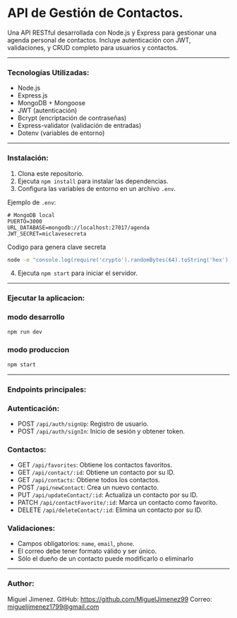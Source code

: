 # API de Gestión de Contactos.

Una API RESTful desarrollada con Node.js y Express para gestionar una agenda personal de contactos. Incluye autenticación con JWT, validaciones, y CRUD completo para usuarios y contactos.

---

### Tecnologías Utilizadas:

- Node.js
- Express.js
- MongoDB + Mongoose
- JWT (autenticación)
- Bcrypt (encriptación de contraseñas)
- Express-validator (validación de entradas)
- Dotenv (variables de entorno)
---
### Instalación:

1. Clona este repositorio.
2. Ejecuta `npm install` para instalar las dependencias.
3. Configura las variables de entorno en un archivo `.env`.

Ejemplo de `.env`:

```env
# MongoDB local
PUERTO=3000
URL_DATABASE=mongodb://localhost:27017/agenda
JWT_SECRET=miclavesecreta
```

Codigo para genera clave secreta

```bash
node -e "console.log(require('crypto').randomBytes(64).toString('hex'))"
```

4. Ejecuta `npm start` para iniciar el servidor.

---
### Ejecutar la aplicacion:

### modo desarrollo

```bash
npm run dev
```

### modo produccion

```bash
npm start
```
---
### Endpoints principales:

### Autenticación:

- POST `/api/auth/signUp`: Registro de usuario.
- POST `/api/auth/signIn`: Inicio de sesión y obtener token.

### Contactos:

- GET `/api/favorites`: Obtiene los contactos favoritos.
- GET `/api/contact/:id`: Obtiene un contacto por su ID.
- GET `/api/contacts`: Obtiene todos los contactos.
- POST `/api/newContact`: Crea un nuevo contacto.
- PUT `/api/updateContact/:id`: Actualiza un contacto por su ID.
- PATCH `/api/contactFavorite/:id`: Marca un contacto como favorito.
- DELETE `/api/deleteContact/:id`: Elimina un contacto por su ID.

### Validaciones:

- Campos obligatorios: `name`, `email`, `phone`.
- El correo debe tener formato válido y ser único.
- Sólo el dueño de un contacto puede modificarlo o eliminarlo

---

### Author: 

Miguel Jimenez.
GitHub: https://github.com/MiguelJimenez99
Correo: migueljimenez1799@gmail.com
